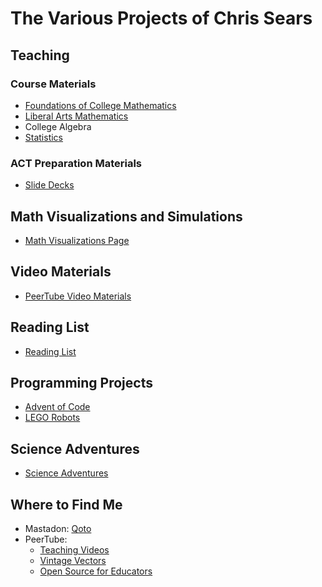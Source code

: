 # The Various Projects of Chris Sears

## Teaching

### Course Materials
* [Foundations of College Mathematics](/foundations/Foundations.md)
* [Liberal Arts Mathematics](./liberal_arts_math/Liberal_Arts_Mathematics.md)
* College Algebra
* [Statistics](./statistics/statistics.md)
    
### ACT Preparation Materials
* [Slide Decks](./act_prep/act_prep.md)

## Math Visualizations and Simulations
* [Math Visualizations Page](./visualization/index.html)
    
    
## Video Materials
* [PeerTube Video Materials](./peertube_materials/PeerTube.md)
	

## Reading List
* [Reading List](./reading/reading.md)	

## Programming Projects
* [Advent of Code](./advent-of-code/index.html)
* [LEGO Robots](./robotics/robotics_projects.md)
   
## Science Adventures
* [Science Adventures](./science_adventures/ScienceAdventures.md)

## Where to Find Me
* Mastadon: [Qoto](https://qoto.org/@OmegaLimit)
* PeerTube:
	- [Teaching Videos](https://spectra.video/c/chris_sears_teaching/videos)
	- [Vintage Vectors](https://spectra.video/c/chris_sears_fun/videos)
	- [Open Source for Educators](https://spectra.video/c/chirs_sears_technology/videos)


